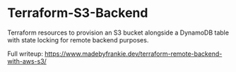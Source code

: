 # Terraform-S3-Backend

Terraform resources to provision an S3 bucket alongside a DynamoDB table with state locking for remote backend purposes.

Full writeup: https://www.madebyfrankie.dev/terraform-remote-backend-with-aws-s3/
